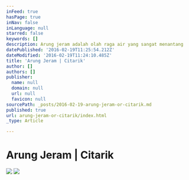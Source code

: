 ```yaml
---
inFeed: true
hasPage: true
inNav: false
inLanguage: null
starred: false
keywords: []
description: Arung jeram adalah olah raga air yang sangat menantang
datePublished: '2016-02-19T11:25:54.212Z'
dateModified: '2016-02-19T11:24:10.485Z'
title: 'Arung Jeram | Citarik'
author: []
authors: []
publisher:
  name: null
  domain: null
  url: null
  favicon: null
sourcePath: _posts/2016-02-19-arung-jeram-or-citarik.md
published: true
url: arung-jeram-or-citarik/index.html
_type: Article

---
```

# Arung Jeram | Citarik
![](https://the-grid-user-content.s3-us-west-2.amazonaws.com/62ea2ddc-31f7-4d16-967b-bb3c53841927.jpg)
![](https://the-grid-user-content.s3-us-west-2.amazonaws.com/a4bb6872-81a7-4a78-84ec-9af8fd99469c.jpg)